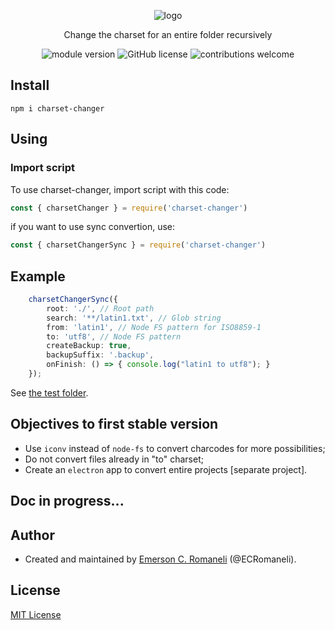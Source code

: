 <p align='center'>
    <img src="https://i.postimg.cc/q7Ln0qrn/logo.png" alt='logo' />
</p>
<p align='center'>
    Change the charset for an entire folder recursively
<p/>
<p align='center'>
    <img src="https://img.shields.io/npm/v/charset-changer.svg" alt="module version">
    <img src="https://img.shields.io/badge/license-MIT-blue.svg" alt="GitHub license">
    <img src="https://img.shields.io/badge/contributions-welcome-brightgreen.svg?style=flat" alt="contributions welcome">
</p>

## Install

```
npm i charset-changer
```

## Using

### Import script
To use charset-changer, import script with this code:

```typescript
const { charsetChanger } = require('charset-changer')
```

if you want to use sync convertion, use:

```typescript
const { charsetChangerSync } = require('charset-changer')
```

## Example

```typescript
    charsetChangerSync({
        root: './', // Root path
        search: '**/latin1.txt', // Glob string
        from: 'latin1', // Node FS pattern for ISO8859-1
        to: 'utf8', // Node FS pattern
        createBackup: true,
        backupSuffix: '.backup',
        onFinish: () => { console.log("latin1 to utf8"); }
    });
```

See [the test folder](https://github.com/ECRomaneli/CharsetChanger/blob/master/test).

## Objectives to first stable version
- Use `iconv` instead of `node-fs` to convert charcodes for more possibilities;
- Do not convert files already in "to" charset;
- Create an `electron` app to convert entire projects [separate project].

## Doc in progress...


## Author

- Created and maintained by [Emerson C. Romaneli](https://github.com/ECRomaneli) (@ECRomaneli).

## License

[MIT License](https://github.com/ECRomaneli/CharsetChanger/blob/master/LICENSE)